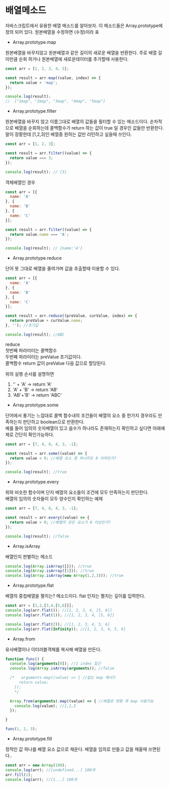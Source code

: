 # 배열메소드

자바스크립트에서 유용한 배열 메소드를 알아보자. 이 메소드들은 Array.prototype에 정의 되어 있다. 원본배열을 수정하면 \(수정\)이라 표

* Array.prototype.map

원본배열을 바꾸지않고 원본배열과 같은 길이의 새로운 배열을 반환한다. 주로 배열 길이만큼 순회 하거나 원본배열에 새로운데이터를 추가할때 사용한다.

```javascript
const arr = [1, 2, 3, 4, 5];

const result = arr.map((value, index) => {
  return value + 'map'; 
});

console.log(result);
//  ["1map", "2map", "3map", "4map", "5map"]
```

* Array.prototype.filter

원본배열을 바꾸지 않고 이름그대로 배열의 값들을 필터할 수 있는 메소드이다. 순차적으로 배열을 순회하는데 콜백함수가 return 하는 값이 true 일 경우인 값들만 반환한다.말이 장황한데 \[1,2,3\]인 배열중 원하는 값만 리턴하고 싶을때 쓰인다. 

```javascript
const arr = [1, 2, 3];

const result = arr.filter((value) => {
  return value === 3;
});

console.log(result); // [3]
```

객체배열인 경우

```javascript
const arr = [{
  name: 'A'
}, {
  name: 'B'
}, {
  name: 'C'
}];

const result = arr.filter((value) => {
  return value.name === 'A';
});

console.log(result); // {name:'A'}

```

* Array.prototype.reduce

단어 뜻 그대로 배열을 줄여가며 값을 추출할때 이용할 수 있다.

```javascript
const arr = [{
  name: 'A'
}, {
  name: 'B'
}, {
  name: 'C'
}];

const result = arr.reduce((preValue, curValue, index) => {
  return preValue + curValue.name;
}, ''); //초기값

console.log(result); //ABC
```

reduce   
첫번째 파라미터는 콜백함수  
두번째 파라미터는 preValue 초기값이다.  
콜백함수 return 값이 preValue 다음 값으로 할당된다.  
  
위의 실행 순서를 설명하면  
1. '' + 'A'   -&gt; return 'A'  
2. 'A' + 'B' -&gt; return 'AB'  
3. 'AB'+'B' -&gt; return 'ABC'

* Array.prototype.some

단어에서 풍기는 느낌대로 콜백 함수내의 조건들이 배열의 요소 중 한가지 경우라도 만족하는지 판단하고 boolean으로 반환한다.  
예를 들어 임의의 숫자배열이 있고 음수가 하나라도 존재하는지 확인하고 싶다면 아래예제로 간단히 확인가능하다.

```javascript
const arr = [7, 4, 8, 4, 3, -1];

const result = arr.some((value) => {
  return value < 0; //배열 요소 중 하나라도 0 이하인가?
});

console.log(result); //true

```



* Array.prototype.every

위와 비슷한 함수이며 단지 배열의 요소들이 조건에 모두 만족하는지 판단한다.  
배열의 임의의 숫자들이 모두 양수인지 확인하는 예제

```javascript
const arr = [7, 4, 8, 4, 3, -1];

const result = arr.every((value) => {
  return value > 0; //배열의 모든 요소가 0 이상인가?
});

console.log(result); //false

```

* Array.isArray

배열인지 판별하는 메소드

```javascript
console.log(Array.isArray([])); //true
console.log(Array.isArray([1])); //true
console.log(Array.isArray(new Array(1,2,3))); //true

```

* Array.prototype.flat

배열의 중첩배열을 펼치는? 메소드이다. flat 인자는 펼치는 깊이를 입력한다.

```javascript
const arr = [1,2,[3,4,[5,6]]];
console.log(arr.flat()); //[1, 2, 3, 4, [5, 6]]
console.log(arr.flat(1)); //[1, 2, 3, 4, [5, 6]]

console.log(arr.flat(2)); //[1, 2, 3, 4, 5, 6]
console.log(arr.flat(Infinity)); //[1, 2, 3, 4, 5, 6]
```

* Array.from

유사배열이나 이터러블객체를 복사해 배열을 만든다.

```javascript
function func() {
  console.log(arguments[0]); //1 index 접근
  console.log(Array.isArray(arguments)); //false

  /*   arguments.map((value) => { //없는 map 메서드
      return value;
    }); 
    */

  Array.from(arguments).map((value) => { //배열로 변환 후 map 사용가능
    console.log(value); //1,2,3
  });

}

func(1, 2, 3);

```

* Array.prototype.fill

정적인 값 하나를 배열 요소 값으로 채운다. 배열을 임의로 만들고 값을 채울때 쓰면된다..

```javascript
const arr = new Array(100);
console.log(arr); //[undefined...] 100개
arr.fill(1);
console.log(arr); //[1...] 100개
```

